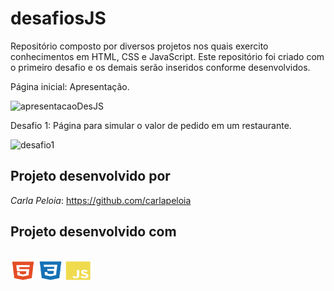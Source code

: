 # desafiosJS
Repositório composto por diversos projetos nos quais exercito conhecimentos em HTML, CSS e JavaScript.
Este repositório foi criado com o primeiro desafio e os demais serão inseridos conforme desenvolvidos.

Página inicial: Apresentação.

![apresentacaoDesJS](https://user-images.githubusercontent.com/96264805/245891663-819feee9-37e3-4a45-a759-946205c16ba8.PNG)

Desafio 1: 
Página para simular o valor de pedido em um restaurante.

![desafio1](https://user-images.githubusercontent.com/96264805/245892030-031391b5-9c6a-4722-8101-e2afbaa76aa4.PNG)


## Projeto desenvolvido por

_Carla Peloia_: https://github.com/carlapeloia

## Projeto desenvolvido com

<div style="display: inline_block"><br>
  <img align="center" alt="HTML" height="30" width="40" src="https://raw.githubusercontent.com/devicons/devicon/master/icons/html5/html5-plain.svg">
  <img align="center" alt="CSS" height="30" width="40" src="https://raw.githubusercontent.com/devicons/devicon/master/icons/css3/css3-plain.svg">
  <img align="center" alt="Js" height="30" width="40" src="https://raw.githubusercontent.com/devicons/devicon/master/icons/javascript/javascript-plain.svg">
</div>
